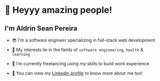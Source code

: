 # 👋 Heyyy amazing people!
## I'm Aldrin Sean Pereira

- 😎 I'm a software engineer specializing in full-stack web development
    
- 👀 My interests lie in the fields of ```software engineering```, ```health``` & ```learning```
  
- 🌱 I’m currently freelancing using my skills to build work experience
  
- 🚀 You can view my [Linkedin profile](https://www.linkedin.com/in/aldrinseanpereira/) to know more about me too!

<!---
AldrinSeanPereira/AldrinSeanPereira is a ✨ special ✨ repository because its `README.md` (this file) appears on your GitHub profile.
You can click the Preview link to take a look at your changes.
--->

